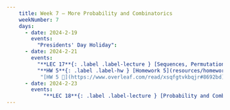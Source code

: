 ```yaml
---
    title: Week 7 – More Probability and Combinatorics
    weekNumber: 7
    days:
      - date: 2024-2-19
        events:
          "Presidents' Day Holiday":
      - date: 2024-2-21
        events:
          "**LEC 17**{: .label .label-lecture } [Sequences, Permutations, and Combinations](resources/lecture/lec17.pdf) [✏️](resources/lecture/lec17-marked.pdf) ":
          "**HW 5**{: .label .label-hw } [Homework 5](resources/homework/hw5/hw5.pdf)":
           "[HW 5 🍃](https://www.overleaf.com/read/xsqfgtvkbqjr#8692bd)"
      - date: 2024-2-23
        events:
            "**LEC 18**{: .label .label-lecture } [Probability and Combinatorics Examples](resources/lecture/lec18.pdf) ":
---
```

